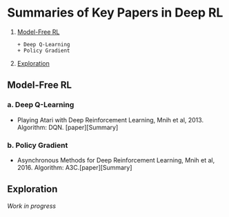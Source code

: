 # Summaries of Key Papers in Deep RL

1. [Model-Free RL](#Model-Free-RL)

       + Deep Q-Learning
       + Policy Gradient
2. [Exploration](#Exploration)

## Model-Free RL
### a. Deep Q-Learning
- Playing Atari with Deep Reinforcement Learning, Mnih et al, 2013. Algorithm: DQN. [paper][Summary]

### b. Policy Gradient
- Asynchronous Methods for Deep Reinforcement Learning, Mnih et al, 2016. Algorithm: A3C.[paper][Summary]

## Exploration

*Work in progress*
